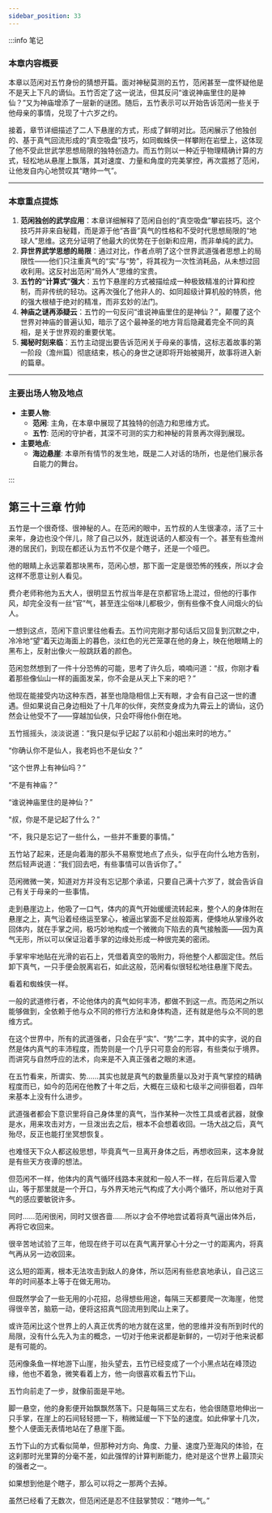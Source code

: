 ```yaml
---
sidebar_position: 33
---
```


:::info 笔记

### 本章内容概要

本章以范闲对五竹身份的猜想开篇。面对神秘莫测的五竹，范闲甚至一度怀疑他是不是天上下凡的谪仙。五竹否定了这一说法，但其反问“谁说神庙里住的是神仙？”又为神庙增添了一层新的谜团。随后，五竹表示可以开始告诉范闲一些关于他母亲的事情，兑现了十六岁之约。

接着，章节详细描述了二人下悬崖的方式，形成了鲜明对比。范闲展示了他独创的、基于真气回流形成的“真空吸盘”技巧，如同蜘蛛侠一样攀附在岩壁上，这体现了他不受此世武学思想局限的独特创造力。而五竹则以一种近乎物理精确计算的方式，轻松地从悬崖上飘落，其对速度、力量和角度的完美掌控，再次震撼了范闲，让他发自内心地赞叹其“瞎帅一气”。

---

### 本章重点提炼

1.  **范闲独创的武学应用**：本章详细解释了范闲自创的“真空吸盘”攀岩技巧。这个技巧并非来自秘籍，而是源于他“吝啬”真气的性格和不受时代思想局限的“地球人”思维。这充分证明了他最大的优势在于创新和应用，而非单纯的武力。
2.  **异世界武学思想的局限**：通过对比，作者点明了这个世界武道强者思想上的局限性——他们只注重真气的“实”与“势”，将其视为一次性消耗品，从未想过回收利用。这反衬出范闲“局外人”思维的宝贵。
3.  **五竹的“计算式”强大**：五竹下悬崖的方式被描绘成一种极致精准的计算和控制，而非传统的轻功。这再次强化了他非人的、如同超级计算机般的特质，他的强大根植于绝对的精准，而非玄妙的法门。
4.  **神庙之谜再添疑云**：五竹的一句反问“谁说神庙里住的是神仙？”，颠覆了这个世界对神庙的普遍认知，暗示了这个最神圣的地方背后隐藏着完全不同的真相，是关于世界观的重要伏笔。
5.  **揭秘时刻来临**：五竹主动提出要告诉范闲关于母亲的事情，这标志着故事的第一阶段（澹州篇）彻底结束，核心的身世之谜即将开始被揭开，故事将进入新的篇章。

---

### 主要出场人物及地点

* **主要人物**:
    * **范闲**: 主角，在本章中展现了其独特的创造力和思维方式。
    * **五竹**: 范闲的守护者，其深不可测的实力和神秘的背景再次得到展现。
* **主要地点**:
    * **海边悬崖**: 本章所有情节的发生地，既是二人对话的场所，也是他们展示各自能力的舞台。

:::

## 第三十三章 **竹帅**

五竹是一个很奇怪、很神秘的人。在范闲的眼中，五竹叔的人生很凄凉，活了三十来年，身边也没个伴儿，除了自己以外，就连说话的人都没有一个。甚至有些澹州港的居民们，到现在都还认为五竹不仅是个瞎子，还是一个哑巴。

他的眼睛上永远蒙着那块黑布，范闲心想，那下面一定是很恐怖的残疾，所以才会这样不愿意让别人看见。

费介老师称他为五大人，很明显五竹叔当年是在京都官场上混过，但他的行事作风，却完全没有一丝“官”气，甚至连尘俗味儿都极少，倒有些像不食人间烟火的仙人。

一想到这点，范闲下意识里往他看去。五竹问完刚才那句话后又回复到沉默之中，冷冷地“望”着天边海面上的暮色，淡红色的光芒笼罩在他的身上，映在他眼睛上的黑布上，反射出像火一般跳跃着的颜色。

范闲忽然想到了一件十分恐怖的可能，思考了许久后，喃喃问道：“叔，你刚才看着那些像仙山一样的画面发呆，你不会是从天上下来的吧？”

他现在能接受内功这种东西，甚至也隐隐相信上天有眼，才会有自己这一世的遭遇。但如果说自己身边相处了十几年的伙伴，突然变身成为九霄云上的谪仙，这仍然会让他受不了——穿越加仙侠，只会吓得他仆倒在地。

五竹摇摇头，淡淡说道：“我只是似乎记起了以前和小姐出来时的地方。”

“你确认你不是仙人，我老妈也不是仙女？”

“这个世界上有神仙吗？”

“不是有神庙？”

“谁说神庙里住的是神仙？”

“叔，你是不是记起了什么？”

“不，我只是忘记了一些什么，一些并不重要的事情。”

五竹站了起来，还是向着海的那头不易察觉地点了点头，似乎在向什么地方告别，然后轻声说道：“我们回去吧，有些事情可以告诉你了。”

范闲微微一笑，知道对方并没有忘记那个承诺，只要自己满十六岁了，就会告诉自己有关于母亲的一些事情。

走到悬崖边上，他吸了一口气，体内的真气开始缓缓流转起来，整个人的身体附在悬崖之上，真气沿着经络运至掌心，被逼出掌面不足丝般距离，便倏地从掌缘外收回体内，就在手掌之间，极巧妙地构成一个微微向下陷去的真气接触面——因为真气无形，所以可以保证沿着手掌的边缘处形成一种很完美的密闭。

手掌牢牢地贴在光滑的岩石上，凭借着真空的吸附力，将他整个人都固定住。然后卸下真气，一只手便会脱离岩石，如此这般，范闲看似很轻松地往悬崖下爬去。

看着和蜘蛛侠一样。

一般的武道修行者，不论他体内的真气如何丰沛，都做不到这一点。而范闲之所以能够做到，全依赖于他与众不同的修行方法和身体构造，还有就是他与众不同的思维方式。

在这个世界中，所有的武道强者，只会在乎“实”、“势”二字，其中的实字，说的自然是体内真气的丰沛程度，而势则是一个几乎只可意会的形容，有些类似于境界。而讲究与自然呼应的法术，向来是不入真正强者之眼的末道。

在五竹看来，所谓实、势……其实也就是真气的数量质量以及对于真气掌控的精确程度而已，如今的范闲在他教了十年之后，大概在三级和七级半之间徘徊着，四年来基本上没有什么进步。

武道强者都会下意识里将自己身体里的真气，当作某种一次性工具或者武器，就像是水，用来攻击对方，一旦泼出去之后，根本不会想着收回。一场大战之后，真气殆尽，反正也能打坐冥想恢复。

也难怪天下众人都这般思想，毕竟真气一旦离开身体之后，再想收回来，这本身就是有些天方夜谭的想法。

但范闲不一样，他体内的真气循环线路本来就和一般人不一样，在后背后灌入雪山，等于那里就是一个开口，与外界天地元气构成了大小两个循环，所以他对于真气的感应要敏锐许多。

同时……范闲很闲，同时又很吝啬……所以才会不停地尝试着将真气逼出体外后，再将它收回来。

很辛苦地试验了三年，他现在终于可以在真气离开掌心十分之一寸的距离内，将真气再从另一边收回来。

这么短的距离，根本无法攻击到敌人的身体，所以范闲有些悲哀地承认，自己这三年的时间基本上等于在做无用功。

但既然学会了一些无用的小花招，总得想些用途，每隔三天都要爬一次海崖，他觉得很辛苦，脑筋一动，便将这招真气回流用到爬山上来了。

或许范闲比这个世界上的人真正优秀的地方就在这里，他的思维并没有所到时代的局限，没有什么先入为主的概念，一切对于他来说都是新鲜的，一切对于他来说都是有可能的。

范闲像条鱼一样地游下山崖，抬头望去，五竹已经变成了一个小黑点站在峰顶边缘，他也不着急，微笑看着上方，他一向很喜欢看五竹下山。

五竹向前走了一步，就像前面是平地。

脚一悬空，他的身影便开始飘飘然落下。只是每隔三丈左右，他会很随意地伸出一只手掌，在崖上的石间轻轻摁一下，稍微延缓一下下坠的速度。如此伸掌十几次，整个人便面无表情地站在了悬崖下面。

五竹下山的方式看似简单，但那种对方向、角度、力量、速度乃至海风的体验，在这刹那时光里算的分毫不差，如此强悍的计算判断能力，绝对是这个世界上最顶尖的强者之一。

如果想到他是个瞎子，那么可以将之一那两个去掉。

虽然已经看了无数次，但范闲还是忍不住鼓掌赞叹：“瞎帅一气。”

